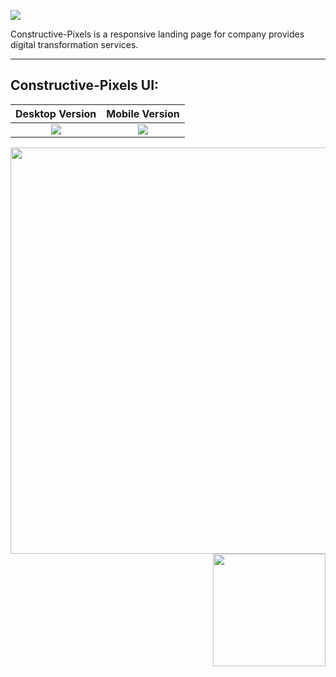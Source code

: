 ![](img/logo.jpeg)

Constructive-Pixels is a responsive landing page for company provides digital transformation services.

----------------------------------------

Constructive-Pixels UI:
----------------------------------------



Desktop Version             |  Mobile Version
:-------------------------:|:-------------------------:
![](img/Constructive-Pixels-3.jpg)  |  ![](img/Constructive-Pixels-4.png)

<img align="left" width="650"
src="https://github.com/ThorayaElsharawy/Constructive-Pixels/blob/master/img/Constructive-Pixels-1.jpg">

<img align="right" width="180"
src="https://github.com/ThorayaElsharawy/Constructive-Pixels/blob/master/img/Constructive-Pixels-2.jpg">




